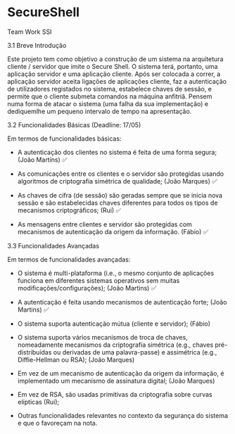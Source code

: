 # SecureShell
Team Work SSI 

3.1 Breve Introdução

Este projeto tem como objetivo a construção de um sistema na arquitetura cliente / servidor que imite o Secure Shell. O sistema terá, portanto, uma aplicação servidor e uma aplicação cliente. Após ser colocada a correr, a aplicação servidor aceita ligações de aplicações cliente, faz a autenticação de utilizadores registados no sistema, estabelece chaves de sessão, e permite que o cliente submeta comandos na máquina anfitriã. 
Pensem numa forma de atacar o sistema (uma falha da sua implementação) e dediquemlhe um pequeno intervalo de tempo na apresentação.

3.2 Funcionalidades Básicas (Deadline: 17/05)

Em termos de funcionalidades básicas:

- A autenticação dos clientes no sistema é feita de uma forma segura; (João Martins) :white_check_mark:

- As comunicações entre os clientes e o servidor são protegidas usando algoritmos de criptografia simétrica de qualidade; (João Marques) :white_check_mark:

- As chaves de cifra (de sessão) são geradas sempre que se inicia nova sessão e são estabelecidas chaves diferentes para todos os tipos de mecanismos criptográficos; (Rui) :white_check_mark:

- As mensagens entre clientes e servidor são protegidas com mecanismos de autenticação da origem da informação. (Fábio) :white_check_mark:

3.3 Funcionalidades Avançadas

Em termos de funcionalidades avançadas:

- O sistema é multi-plataforma (i.e., o mesmo conjunto de aplicações funciona em diferentes sistemas operativos sem muitas modificações/configurações); (João Martins) :white_check_mark:

- A autenticação é feita usando mecanismos de autenticação forte; (João Martins) :white_check_mark:

- O sistema suporta autenticação mútua (cliente e servidor); (Fábio)

- O sistema suporta vários mecanismos de troca de chaves, nomeadamente mecanismos da criptografia simétrica (e.g., chaves pré-distribuídas ou derivadas de uma palavra-passe) e assimétrica (e.g., Diffie-Hellman ou RSA); (João Marques)

- Em vez de um mecanismo de autenticação da origem da informação, é implementado um mecanismo de assinatura digital; (João Marques)

- Em vez de RSA, são usadas primitivas da criptografia sobre curvas elípticas (Rui);

- Outras funcionalidades relevantes no contexto da segurança do sistema e que o favoreçam na nota.
